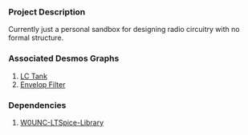 ### Project Description
Currently just a personal sandbox for designing radio circuitry with no formal structure.
### Associated Desmos Graphs
1. [LC Tank](https://www.desmos.com/calculator/yvvucotmtd)
2. [Envelop Filter](https://www.desmos.com/calculator/q2oydcpqxr)
### Dependencies
1. [W0UNC-LTSpice-Library](https://github.com/antonkonsta/W0UNC-LTSpice-Library)